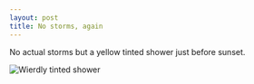 ```yaml
---
layout: post
title: No storms, again
---
```

<p>No actual storms but a yellow tinted shower just before sunset.</p>
<img src="/assets/images/blog/20230912-1.jpg" alt="Wierdly tinted shower">
